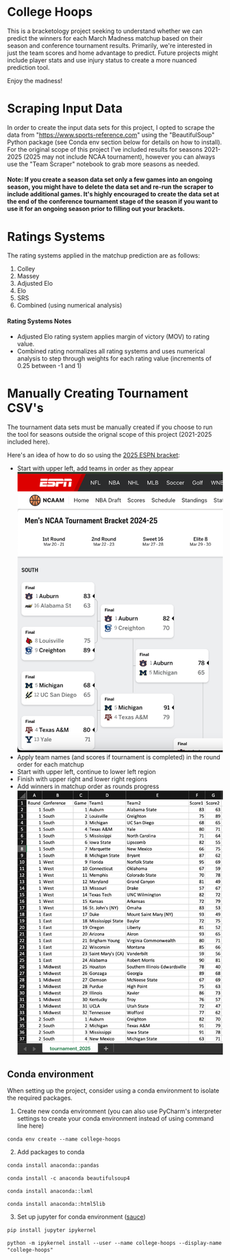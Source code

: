 

# College Hoops

This is a bracketology project seeking to understand whether we can predict the winners for each March Madness matchup based on their season and conference tournament results.  Primarily, we're interested in just the team scores and home advantage to predict.  Future projects might include player stats and use injury status to create a more nuanced prediction tool.

Enjoy the madness!

# Scraping Input Data

In order to create the input data sets for this project, I opted to scrape the data from "https://www.sports-reference.com" using the "BeautifulSoup" Python package (see Conda env section below for details on how to install).  For the original scope of this project I've included results for seasons 2021-2025 (2025 may not include NCAA tournament), however you can always use the "Team Scraper" notebook to grab more seasons as needed.

#### Note: If you create a season data set only a few games into an ongoing season, you might have to delete the data set and re-run the scraper to include additional games.  It's highly encouraged to create the data set at the end of the conference tournament stage of the season if you want to use it for an ongoing season prior to filling out your brackets.

# Ratings Systems

The rating systems applied in the matchup prediction are as follows:
1. Colley
2. Massey
3. Adjusted Elo
4. Elo
5. SRS
6. Combined (using numerical analysis)

#### Rating Systems Notes

- Adjusted Elo rating system applies margin of victory (MOV) to rating value.
- Combined rating normalizes all rating systems and uses numerical analysis to step through weights for each rating value (increments of 0.25 between -1 and 1)

# Manually Creating Tournament CSV's

The tournament data sets must be manually created if you choose to run the tool for seasons outside the orignal scope of this project (2021-2025 included here).

Here's an idea of how to do so using the [2025 ESPN bracket](https://www.espn.com/mens-college-basketball/bracket):
- Start with upper left, add teams in order as they appear 
![img.png](Data/Images/espn_bracket_example.png)
- Apply team names (and scores if tournament is completed) in the round order for each matchup
- Start with upper left, continue to lower left region
- Finish with upper right and lower right regions
- Add winners in matchup order as rounds progress
![img_1.png](Data/Images/tournament_example_csv.png)

## Conda environment

When setting up the project, consider using a conda environment to isolate the required packages.

1. Create new conda environment (you can also use PyCharm's interpreter settings to create your conda environment instead of using command line here)
```
conda env create --name college-hoops
```
2. Add packages to conda
```
conda install anaconda::pandas
```
```
conda install -c anaconda beautifulsoup4
```
```
conda install anaconda::lxml
```
```
conda install anaconda::html5lib
```
3. Set up jupyter for conda environment ([sauce](https://stackoverflow.com/questions/39604271/conda-environments-not-showing-up-in-jupyter-notebook))

```
pip install jupyter ipykernel
```
```
python -m ipykernel install --user --name college-hoops --display-name "college-hoops"
```